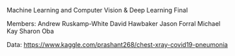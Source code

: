 Machine Learning and Computer Vision & Deep Learning Final

Members: 
Andrew Ruskamp-White
David Hawbaker
Jason Forral
Michael Kay
Sharon Oba


Data:
https://www.kaggle.com/prashant268/chest-xray-covid19-pneumonia

